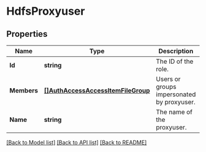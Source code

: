 # HdfsProxyuser

## Properties
Name | Type | Description | Notes
------------ | ------------- | ------------- | -------------
**Id** | **string** | The ID of the role. | [default to null]
**Members** | [**[]AuthAccessAccessItemFileGroup**](AuthAccessAccessItemFileGroup.md) | Users or groups impersonated by proxyuser. | [default to null]
**Name** | **string** | The name of the proxyuser. | [default to null]

[[Back to Model list]](../README.md#documentation-for-models) [[Back to API list]](../README.md#documentation-for-api-endpoints) [[Back to README]](../README.md)


